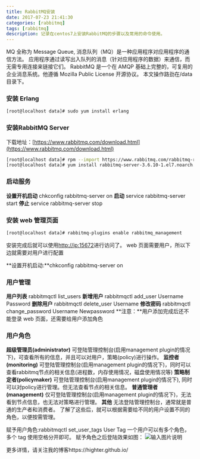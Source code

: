 ```yaml
---
title: RabbitMQ安装
date: 2017-07-23 21:41:30
categories: [rabbitmq]
tags: [rabbitmq]
description: 记录在centos7上安装RabbitMQ的步骤以及常用的命令使用。
---
```

 MQ 全称为 Message Queue, 消息队列（MQ）是一种应用程序对应用程序的通信方法。 
应用程序通过读写出入队列的消息（针对应用程序的数据）来通信，而无需专用连接来链接它们。 
RabbitMQ 是一个在 AMQP 基础上完整的，可复用的企业消息系统。他遵循 Mozilla Public License 开源协议。 
本文操作路劲在/data目录下。
###  安装 Erlang
```bash
[root@localhost data]# sudo yum install erlang  
```
###  安装RabbitMQ Server
下载地址：[https://www.rabbitmq.com/download.html](https://www.rabbitmq.com/download.html)  
```bash
[root@localhost data]# rpm --import https://www.rabbitmq.com/rabbitmq-release-signing-key.asc
[root@localhost data]# yum install rabbitmq-server-3.6.10-1.el7.noarch.rpm
```
### 启动服务 
**设置开机启动** 
chkconfig rabbitmq-server on 
**启动** 
service rabbitmq-server start 
**停止** 
service rabbitmq-server stop 
### 安装 web 管理页面 
```bash
[root@localhost data]# rabbitmq-plugins enable rabbitmq_management
```
安装完成后就可以使用[http://ip:15672](http://ip:15672)进行访问了。 
web 页面需要用户，所以下边就需要对用户进行配置

**设置开机启动:**chkconfig rabbitmq-server on


### 用户管理 
**用户列表** 
rabbitmqctl  list_users 
**新增用户** 
rabbitmqctl  add_user  Username  Password 
**删除用户** 
rabbitmqctl  delete_user  Username 
**修改密码** 
rabbitmqctl  change_password  Username  Newpassword 
**注意：**用户添加完成后还不能登录 web 页面，还需要给用户添加角色

### 用户角色 
**超级管理员(administrator)** 
可登陆管理控制台(启用management plugin的情况下)，可查看所有的信息，并且可以对用户，策略(policy)进行操作。 
**监控者(monitoring)** 
可登陆管理控制台(启用management plugin的情况下)，同时可以查看rabbitmq节点的相关信息(进程数，内存使用情况，磁盘使用情况等) 
**策略制定者(policymaker)** 
可登陆管理控制台(启用management plugin的情况下), 同时可以对policy进行管理。但无法查看节点的相关信息。 
**普通管理者(management)** 
仅可登陆管理控制台(启用management plugin的情况下)，无法看到节点信息，也无法对策略进行管理。 
**其他** 
无法登陆管理控制台，通常就是普通的生产者和消费者。 了解了这些后，就可以根据需要给不同的用户设置不同的角色，以便按需管理。

赋予用户角色:rabbitmqctl  set_user_tags  User  Tag 
一个用户可以有多个角色，多个 tag 使用空格分开即可。 
赋予角色之后登陆效果如图：
![输入图片说明](https://static.oschina.net/uploads/img/201706/29152316_qDv6.png "在这里输入图片标题") 

更多详情，请关注我的博客https://highter.github.io/ 